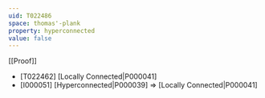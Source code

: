 ```yaml
---
uid: T022486
space: thomas'-plank
property: hyperconnected
value: false
---
```

[[Proof]]

* [T022462] [Locally Connected|P000041]
* [I000051] [Hyperconnected|P000039] => [Locally Connected|P000041]

